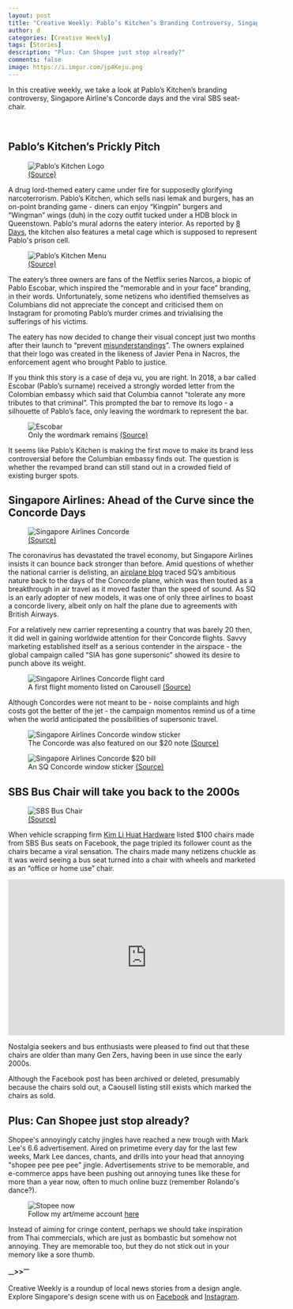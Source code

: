 ```yaml
---
layout: post
title: "Creative Weekly: Pablo’s Kitchen’s Branding Controversy, Singapore Airline's Concorde and the Viral SBS Bus Seat-Chair"
author: d
categories: [Creative Weekly]
tags: [Stories]
description: "Plus: Can Shopee just stop already?"
comments: false
image: https://i.imgur.com/jp4Keju.png
---
```


In this creative weekly, we take a look at Pablo’s Kitchen’s branding controversy, Singapore Airline's Concorde days and the viral SBS seat-chair. 

<br>
<h2>Pablo’s Kitchen’s Prickly Pitch</h2>

<figure>
<img src="https://i.imgur.com/aqFqZ6e.jpg" alt="Pablo’s Kitchen Logo">
<figcaption><a href="https://www.facebook.com/pabloskitchensg/photos/a.103607045172803/103608118506029" target="_blank">(Source)</a></figcaption>
</figure>

A drug lord-themed eatery came under fire for supposedly glorifying narcoterrorism. Pablo’s Kitchen, which sells nasi lemak and burgers, has an on-point branding game - diners can enjoy “Kingpin” burgers and “Wingman” wings (duh) in the cozy outfit tucked under a HDB block in Queenstown. Pablo's mural adorns the eatery interior. As reported by <a href="https://www.todayonline.com/8days/eatanddrink/newsandopening/retrenched-sia-steward-opens-pablo-escobar-themed-nasi-lemak-burger" target="_blank">8 Days</a>, the kitchen also features a metal cage which is supposed to represent Pablo's prison cell.   

<figure>
<img src="https://i.imgur.com/kaFaM6i.jpg" alt="Pablo’s Kitchen Menu">
<figcaption><a href="https://www.facebook.com/pabloskitchensg/photos/p.124354393098068/124354393098068" target="_blank">(Source)</a></figcaption>
</figure>

The eatery’s three owners are fans of the Netflix series Narcos, a biopic of Pablo Escobar, which inspired the “memorable and in your face” branding, in their words. Unfortunately, some netizens who identified themselves as Columbians did not appreciate the concept and criticised them on Instagram for promoting Pablo’s murder crimes and trivialising the sufferings of his victims. 

The eatery has now decided to change their visual concept just two months after their launch to “prevent <a href="https://www.instagram.com/p/CPks2chtiKH/" target="_blank">misunderstandings</a>”. The owners explained that their logo was created in the likeness of Javier Pena in Nacros, the enforcement agent who brought Pablo to justice. 

If you think this story is a case of deja vu, you are right. In 2018, a bar called Escobar (Pablo’s surname) received a strongly worded letter from the Colombian embassy which said that Columbia cannot "tolerate any more tributes to that criminal”. This prompted the bar to remove its logo - a silhouette of Pablo’s face, only leaving the wordmark to represent the bar.

<figure>
<img src="https://i.imgur.com/JgDTl6C.jpg" alt="Escobar">
<figcaption>Only the wordmark remains <a href="https://www.straitstimes.com/singapore/colombia-protests-restaurant-in-singapore-named-after-drug-kingpin-pablo-escobar" target="_blank">(Source)</a></figcaption>
</figure>

It seems like Pablo’s Kitchen is making the first move to make its brand less controversial before the Columbian embassy finds out. The question is whether the revamped brand can still stand out in a crowded field of existing burger spots.

<h2>Singapore Airlines: Ahead of the Curve since the Concorde Days</h2>

<figure>
<img src="https://i.imgur.com/54VW2w1.jpg" alt="Singapore Airlines Concorde">
<figcaption><a href="https://mainlymiles.com/2021/06/03/singapore-airlines-concorde-the-full-story/" target="_blank">(Source)</a></figcaption>
</figure>

The coronavirus has devastated the travel economy, but Singapore Airlines insists it can bounce back stronger than before. Amid questions of whether the national carrier is delisting, an <a href="https://mainlymiles.com/2021/06/03/singapore-airlines-concorde-the-full-story/" target="_blank">airplane blog</a> traced SQ’s ambitious nature back to the days of the Concorde plane, which was then touted as a breakthrough in air travel as it moved faster than the speed of sound. As SQ is an early adopter of new models, it was one of only three airlines to boast a concorde livery, albeit only on half the plane due to agreements with British Airways.

For a relatively new carrier representing a country that was barely 20 then, it did well in gaining worldwide attention for their Concorde flights. Savvy marketing established itself as a serious contender in the airspace - the global campaign called “SIA has gone supersonic” showed its desire to punch above its weight. 

<figure>
<img src="https://i.imgur.com/CoBZljh.jpg" alt="Singapore Airlines Concorde flight card">
<figcaption>A first flight momento listed on Carousell <a href="https://www.carousell.sg/p/singapore-london-concorde-1977-sia-first-flight-cover-with-flight-card-282725860/" target="_blank">(Source)</a></figcaption>
</figure>

Although Concordes were not meant to be - noise complaints and high costs got the better of the jet - the campaign momentos remind us of a time when the world anticipated the possibilities of supersonic travel.

<figure>
<img src="https://i.imgur.com/xQlSlUe.jpg" alt="Singapore Airlines Concorde window sticker">
<figcaption>The Concorde was also featured on our $20 note <a href="https://www.ebay.com/itm/SINGAPORE-AIRLINES-CONCORDE-WINDOW-STICKER-SIA-GOES-SUPERSONIC-SQ/124199425696" target="_blank">(Source)</a></figcaption>
</figure>

<figure>
<img src="https://i.imgur.com/eaS1JDq.jpg" alt="Singapore Airlines Concorde $20 bill">
<figcaption>An SQ Concorde window sticker <a href="https://mainlymiles.com/2021/06/03/singapore-airlines-concorde-the-full-story/" target="_blank">(Source)</a></figcaption>
</figure>

<h2>SBS Bus Chair will take you back to the 2000s</h2>

<figure>
<img src="https://i.imgur.com/wF7g8X6.jpg" alt="SBS Bus Chair">
<figcaption><a href="https://www.carousell.sg/p/sbs-transit-bus-chair-1089228946/" target="_blank">(Source)</a></figcaption>
</figure>

When vehicle scrapping firm <a href="https://www.facebook.com/kimlihuat/" target="_blank">Kim Li Huat Hardware</a> listed $100 chairs made from SBS Bus seats on Facebook, the page tripled its follower count as the chairs became a viral sensation. The chairs made many netizens chuckle as it was weird seeing a bus seat turned into a chair with wheels and marketed as an “office or home use” chair. 

<div class="video-responsive"><iframe width="560" height="315" src="https://www.youtube.com/embed/nxy9XO5RI1o" title="YouTube video player" frameborder="0" allow="accelerometer; autoplay; clipboard-write; encrypted-media; gyroscope; picture-in-picture" allowfullscreen></iframe></div>

Nostalgia seekers and bus enthusiasts were pleased to find out that these chairs are older than many Gen Zers, having been in use since the early 2000s.

Although the Facebook post has been archived or deleted, presumably because the chairs sold out, a Caousell listing still exists which marked the chairs as sold. 

<h2>Plus: Can Shopee just stop already?</h2>
Shopee's annoyingly catchy jingles have reached a new trough with Mark Lee's 6.6 advertisement. Aired on primetime every day for the last few weeks, Mark Lee dances, chants, and drills into your head that annoying "shopee pee pee pee" jingle. Advertisements strive to be memorable, and e-commerce apps have been pushing out annoying tunes like these for more than a year now, often to much online buzz (remember Rolando's dance?).

<figure>
<img src="https://i.imgur.com/rptw6Vy.png" alt="Stopee now">
<figcaption>Follow my art/meme account <a href="https://www.instagram.com/FLYRLCE/" target="_blank">here</a></figcaption>
</figure>

Instead of aiming for cringe content, perhaps we should take inspiration from Thai commercials, which are just as bombastic but somehow not annoying. They are memorable too, but they do not stick out in your memory like a sore thumb.

<strong><sub>—</sub>><sub></sub>><sup>—</sup></strong>

Creative Weekly is a roundup of local news stories from a design angle. Explore Singapore's design scene with us on <a href="https://www.facebook.com/designinsingapore/">Facebook</a> and <a href="https://www.instagram.com/designinsingapore/">Instagram</a>. 

